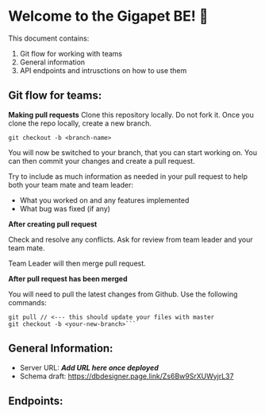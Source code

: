 # Welcome to the Gigapet BE! 🐾

This document contains:

1. Git flow for working with teams
2. General information
3. API endpoints and intrusctions on how to use them

## Git flow for teams:

**Making pull requests**
Clone this repository locally. Do not fork it. Once you clone the repo locally, create a new branch.

`git checkout -b <branch-name>`

You will now be switched to your branch, that you can start working on. You can then commit your changes and create a pull request.

Try to include as much information as needed in your pull request to help both your team mate and team leader:

- What you worked on and any features implemented
- What bug was fixed (if any)

**After creating pull request**

Check and resolve any conflicts. Ask for review from team leader and your team mate.

Team Leader will then merge pull request.

**After pull request has been merged**

You will need to pull the latest changes from Github. Use the following commands:

````git checkout master
git pull // <--- this should update your files with master
git checkout -b <your-new-branch>```
````

## General Information:

- Server URL: **_Add URL here once deployed_**
- Schema draft: https://dbdesigner.page.link/Zs6Bw9SrXUWyjrL37

## Endpoints:
